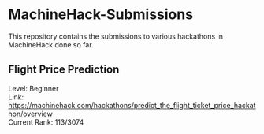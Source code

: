 # MachineHack-Submissions
This repository contains the submissions to various hackathons in MachineHack done so far.

## Flight Price Prediction
Level: Beginner<br>
Link: https://machinehack.com/hackathons/predict_the_flight_ticket_price_hackathon/overview<br>
Current Rank: 113/3074
